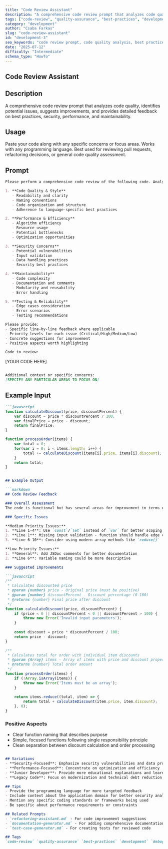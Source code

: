 ```yaml
---
title: "Code Review Assistant"
description: "A comprehensive code review prompt that analyzes code quality, identifies potential issues, suggests improvements, and provides detailed feedback on best practices, security, performance, and maintainability."
tags: ["code-review", "quality-assurance", "best-practices", "development", "debugging"]
category: "development"
author: "Csaba Farkas"
slug: "code-review-assistant"
id: "development-3"
seo_keywords: "code review prompt, code quality analysis, best practices in programming, improve code readability, secure coding tips, performance optimization"
date: "2025-07-12"
difficulty: "Intermediate"
schema_type: "HowTo"
---
```


## Code Review Assistant

## Description

A comprehensive code review prompt that analyzes code quality, identifies potential issues, suggests improvements, and provides detailed feedback on best practices, security, performance, and maintainability.

## Usage

Paste your code along with any specific concerns or focus areas. Works with any programming language. Best used for reviewing pull requests, refactoring decisions, or general code quality assessment.

## Prompt

```markdown
Please perform a comprehensive code review of the following code. Analyze it for:

1. **Code Quality & Style**
   - Readability and clarity
   - Naming conventions
   - Code organization and structure
   - Adherence to language-specific best practices

2. **Performance & Efficiency**
   - Algorithm efficiency
   - Resource usage
   - Potential bottlenecks
   - Optimization opportunities

3. **Security Concerns**
   - Potential vulnerabilities
   - Input validation
   - Data handling practices
   - Security best practices

4. **Maintainability**
   - Code complexity
   - Documentation and comments
   - Modularity and reusability
   - Error handling

5. **Testing & Reliability**
   - Edge cases consideration
   - Error scenarios
   - Testing recommendations

Please provide:
- Specific line-by-line feedback where applicable
- Priority levels for each issue (Critical/High/Medium/Low)
- Concrete suggestions for improvement
- Positive aspects worth highlighting

Code to review:
```

[YOUR CODE HERE]

```md

Additional context or specific concerns:
[SPECIFY ANY PARTICULAR AREAS TO FOCUS ON]
```

## Example Input

```markdown
```javascript
function calculateDiscount(price, discountPercent) {
    var discount = price * discountPercent / 100;
    var finalPrice = price - discount;
    return finalPrice;
}

function processOrder(items) {
    var total = 0;
    for(var i = 0; i < items.length; i++) {
        total += calculateDiscount(items[i].price, items[i].discount);
    }
    return total;
}
```

```md

## Example Output

```markdown
## Code Review Feedback

### Overall Assessment
The code is functional but has several areas for improvement in terms of best practices, error handling, and modern JavaScript conventions.

### Specific Issues

**Medium Priority Issues:**
1. **Line 1-4**: Use `const`/`let` instead of `var` for better scoping
2. **Line 1**: Missing input validation - function should handle edge cases
3. **Line 6-10**: Consider using modern array methods like `reduce()`

**Low Priority Issues:**
1. **General**: Add JSDoc comments for better documentation
2. **Line 6**: Variable naming could be more descriptive

### Suggested Improvements

```javascript
/**
 * Calculates discounted price
 * @param {number} price - Original price (must be positive)
 * @param {number} discountPercent - Discount percentage (0-100)
 * @returns {number} Final price after discount
 */
function calculateDiscount(price, discountPercent) {
    if (price < 0 || discountPercent < 0 || discountPercent > 100) {
        throw new Error('Invalid input parameters');
    }
    
    const discount = price * discountPercent / 100;
    return price - discount;
}

/**
 * Calculates total for order with individual item discounts
 * @param {Array} items - Array of items with price and discount properties
 * @returns {number} Total order amount
 */
function processOrder(items) {
    if (!Array.isArray(items)) {
        throw new Error('Items must be an array');
    }
    
    return items.reduce((total, item) => {
        return total + calculateDiscount(item.price, item.discount);
    }, 0);
}
```

### Positive Aspects

- Clear function naming that describes purpose
- Simple, focused functions following single responsibility principle
- Clean separation between discount calculation and order processing

```md

## Variations
- **Security-Focused**: Emphasize security vulnerabilities and data protection
- **Performance-Focused**: Concentrate on optimization and efficiency
- **Junior Developer**: Provide more educational explanations and learning resources
- **Legacy Code**: Focus on modernization and technical debt reduction

## Tips
- Provide the programming language for more targeted feedback
- Include context about the application domain for better security analysis
- Mention any specific coding standards or frameworks being used
- Be specific about performance requirements or constraints

## Related Prompts
- `refactoring-assistant.md` - For code improvement suggestions
- `documentation-generator.md` - For adding comprehensive documentation
- `test-case-generator.md` - For creating tests for reviewed code

## Tags
`code-review` `quality-assurance` `best-practices` `development` `debugging`
